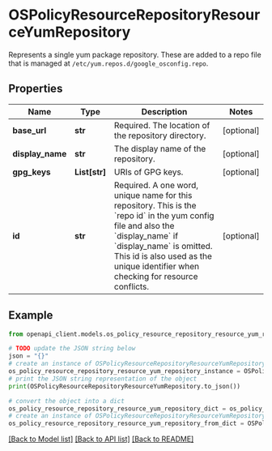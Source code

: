 # OSPolicyResourceRepositoryResourceYumRepository

Represents a single yum package repository. These are added to a repo file that is managed at `/etc/yum.repos.d/google_osconfig.repo`.

## Properties

Name | Type | Description | Notes
------------ | ------------- | ------------- | -------------
**base_url** | **str** | Required. The location of the repository directory. | [optional] 
**display_name** | **str** | The display name of the repository. | [optional] 
**gpg_keys** | **List[str]** | URIs of GPG keys. | [optional] 
**id** | **str** | Required. A one word, unique name for this repository. This is the &#x60;repo id&#x60; in the yum config file and also the &#x60;display_name&#x60; if &#x60;display_name&#x60; is omitted. This id is also used as the unique identifier when checking for resource conflicts. | [optional] 

## Example

```python
from openapi_client.models.os_policy_resource_repository_resource_yum_repository import OSPolicyResourceRepositoryResourceYumRepository

# TODO update the JSON string below
json = "{}"
# create an instance of OSPolicyResourceRepositoryResourceYumRepository from a JSON string
os_policy_resource_repository_resource_yum_repository_instance = OSPolicyResourceRepositoryResourceYumRepository.from_json(json)
# print the JSON string representation of the object
print(OSPolicyResourceRepositoryResourceYumRepository.to_json())

# convert the object into a dict
os_policy_resource_repository_resource_yum_repository_dict = os_policy_resource_repository_resource_yum_repository_instance.to_dict()
# create an instance of OSPolicyResourceRepositoryResourceYumRepository from a dict
os_policy_resource_repository_resource_yum_repository_from_dict = OSPolicyResourceRepositoryResourceYumRepository.from_dict(os_policy_resource_repository_resource_yum_repository_dict)
```
[[Back to Model list]](../README.md#documentation-for-models) [[Back to API list]](../README.md#documentation-for-api-endpoints) [[Back to README]](../README.md)



